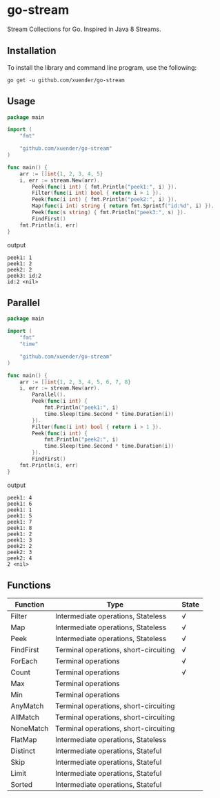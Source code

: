 # go-stream
Stream Collections for Go. Inspired in Java 8 Streams.

## Installation
To install the library and command line program, use the following:
```shell
go get -u github.com/xuender/go-stream
```

## Usage
```go
package main

import (
	"fmt"

	"github.com/xuender/go-stream"
)

func main() {
	arr := []int{1, 2, 3, 4, 5}
	i, err := stream.New(arr).
		Peek(func(i int) { fmt.Println("peek1:", i) }).
		Filter(func(i int) bool { return i > 1 }).
		Peek(func(i int) { fmt.Println("peek2:", i) }).
		Map(func(i int) string { return fmt.Sprintf("id:%d", i) }).
		Peek(func(s string) { fmt.Println("peek3:", s) }).
		FindFirst()
	fmt.Println(i, err)
}
```
output
```shell
peek1: 1
peek1: 2
peek2: 2
peek3: id:2
id:2 <nil>
```

## Parallel
```go
package main

import (
	"fmt"
	"time"

	"github.com/xuender/go-stream"
)

func main() {
	arr := []int{1, 2, 3, 4, 5, 6, 7, 8}
	i, err := stream.New(arr).
		Parallel().
		Peek(func(i int) {
			fmt.Println("peek1:", i)
			time.Sleep(time.Second * time.Duration(i))
		}).
		Filter(func(i int) bool { return i > 1 }).
		Peek(func(i int) {
			fmt.Println("peek2:", i)
			time.Sleep(time.Second * time.Duration(i))
		}).
		FindFirst()
	fmt.Println(i, err)
}
```
output
```shell
peek1: 4
peek1: 6
peek1: 1
peek1: 5
peek1: 7
peek1: 8
peek1: 2
peek1: 3
peek2: 2
peek2: 3
peek2: 4
2 <nil>
```

## Functions
| Function | Type | State |
| - | - | - |
| Filter | Intermediate operations, Stateless | √ |
| Map | Intermediate operations, Stateless | √ |
| Peek | Intermediate operations, Stateless | √ |
| FindFirst | Terminal operations, short-circuiting | √ |
| ForEach | Terminal operations | √ |
| Count | Terminal operations | √ |
| Max | Terminal operations | |
| Min | Terminal operations | |
| AnyMatch | Terminal operations, short-circuiting | |
| AllMatch | Terminal operations, short-circuiting | |
| NoneMatch | Terminal operations, short-circuiting | |
| FlatMap | Intermediate operations, Stateless | |
| Distinct | Intermediate operations, Stateful | |
| Skip | Intermediate operations, Stateful | |
| Limit | Intermediate operations, Stateful | |
| Sorted | Intermediate operations, Stateful | |
